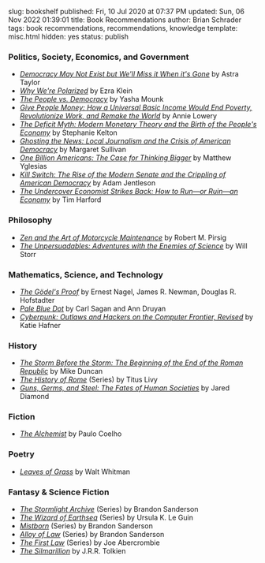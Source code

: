slug: bookshelf
published: Fri, 10 Jul 2020 at 07:37 PM
updated: Sun, 06 Nov 2022 01:39:01 
title: Book Recommendations
author: Brian Schrader
tags: book recommendations, recommendations, knowledge
template: misc.html
hidden: yes
status: publish


### Politics, Society, Economics, and Government

- *[Democracy May Not Exist but We'll Miss it When it's Gone][1]* by Astra Taylor
- *[Why We're Polarized][2]* by Ezra Klein
- *[The People vs. Democracy][3]* by Yasha Mounk
- *[Give People Money: How a Universal Basic Income Would End Poverty, Revolutionize Work, and Remake the World][4]* by Annie Lowery
- *[The Deficit Myth: Modern Monetary Theory and the Birth of the People's Economy][5]* by Stephanie Kelton
- *[Ghosting the News: Local Journalism and the Crisis of American Democracy][21]* by Margaret Sullivan
- *[One Billion Americans: The Case for Thinking Bigger][22]* by Matthew Yglesias
- *[Kill Switch: The Rise of the Modern Senate and the Crippling of American Democracy][23]* by Adam Jentleson
- *[The Undercover Economist Strikes Back: How to Run&mdash;or Ruin&mdash;an Economy][25]* by Tim Harford


### Philosophy

- *[Zen and the Art of Motorcycle Maintenance][6]* by Robert M. Pirsig
- *[The Unpersuadables: Adventures with the Enemies of Science][7]* by Will Storr


### Mathematics, Science, and Technology

- *[The Gödel's Proof][13]* by Ernest Nagel, James R. Newman, Douglas R. Hofstadter
- *[Pale Blue Dot][16]* by Carl Sagan and Ann Druyan
- *[Cyberpunk: Outlaws and Hackers on the Computer Frontier, Revised][20]* by Katie Hafner



### History

- *[The Storm Before the Storm: The Beginning of the End of the Roman Republic][8]* by Mike Duncan
- *[The History of Rome][9]* (Series) by Titus Livy
- *[Guns, Germs, and Steel: The Fates of Human Societies][14]* by Jared Diamond


### Fiction

- *[The Alchemist][17]* by Paulo Coelho


### Poetry

- *[Leaves of Grass][18]* by Walt Whitman

### Fantasy &amp; Science Fiction

- *[The Stormlight Archive][10]* (Series) by Brandon Sanderson
- *[The Wizard of Earthsea][11]* (Series) by Ursula K. Le Guin
- *[Mistborn][12]* (Series) by Brandon Sanderson
- *[Alloy of Law][15]* (Series) by Brandon Sanderson
- *[The First Law][19]* (Series) by Joe Abercrombie
- *[The Silmarillion][24]* by J.R.R. Tolkien


[1]: https://www.indiebound.org/book/9781250179845
[2]: https://www.indiebound.org/book/9781476700328
[3]: https://www.indiebound.org/book/9780674976825
[4]: https://www.indiebound.org/book/9781524758769
[5]: https://www.indiebound.org/book/9781541736184
[6]: https://www.indiebound.org/book/9780060589462
[7]: https://www.indiebound.org/book/9781468310108
[8]: https://www.indiebound.org/book/9781610397216
[9]: https://www.indiebound.org/book/9780140448092
[10]: https://www.indiebound.org/book/9780765365279
[11]: https://www.indiebound.org/book/9780547773742
[12]: https://www.indiebound.org/book/9780765350381
[13]: https://www.indiebound.org/book/9780814758373
[14]: https://www.indiebound.org/book/9780393354324
[15]: https://www.indiebound.org/book/9780765368546
[16]: https://www.indiebound.org/book/9780345376596
[17]: https://www.indiebound.org/book/9780062315007
[18]: https://www.indiebound.org/book/9780486841915
[19]: https://www.indiebound.org/book/9781591025948
[20]: https://www.indiebound.org/book/9780684818627
[21]: https://www.indiebound.org/book/9781733623780
[22]: https://www.indiebound.org/book/9780593190210
[23]: https://www.indiebound.org/book/9781631497773
[24]: https://www.indiebound.org/book/9780544338012
[25]: https://www.indiebound.org/book/9781594632914
